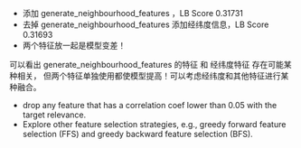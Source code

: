 
- 添加 generate_neighbourhood_features ，LB Score 0.31731
- 去掉 generate_neighbourhood_features 添加经纬度信息，LB Score 0.31693
- 两个特征放一起是模型变差！

可以看出 generate_neighbourhood_features 的特征 和 经纬度特征 存在可能某种相关，
但两个特征单独使用都使模型提高！可以考虑经纬度和其他特征进行某种融合。

- drop any feature that has a correlation coef lower than 0.05 with the target relevance.
- Explore other feature selection strategies, e.g., greedy forward feature selection (FFS) and greedy backward feature selection (BFS).
